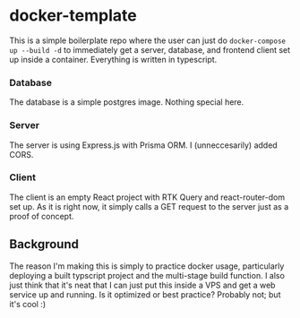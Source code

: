 # docker-template

This is a simple boilerplate repo where the user can just do ```docker-compose up --build -d``` to immediately get a server, database, and frontend client set up inside a container. Everything is written in typescript.

### Database

The database is a simple postgres image. Nothing special here.

### Server

The server is using Express.js with Prisma ORM. I (unneccesarily) added CORS.

### Client

The client is an empty React project with RTK Query and react-router-dom set up. As it is right now, it simply calls a GET request to the server just as a proof of concept.


## Background

The reason I'm making this is simply to practice docker usage, particularly deploying a built typscript project and the multi-stage build function. I also just think that it's neat that I can just put this inside a VPS and get a web service up and running. Is it optimized or best practice? Probably not; but it's cool :)
